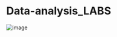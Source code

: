 # Data-analysis_LABS
![image](https://github.com/slbdrn/Data-analysis_LABS/assets/168232672/ab3f0db5-02dd-4e56-9065-eaf30651de4c)
